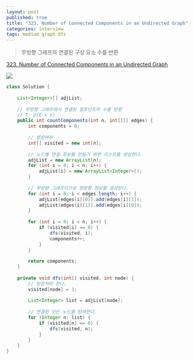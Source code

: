 ```yaml
---
layout: post
published: true
title: "323. Number of Connected Components in an Undirected Graph"
categories: interview
tags: medium graph dfs
---
```


> 무방향 그래프의 연결된 구성 요소 수를 반환

[323. Number of Connected Components in an Undirected Graph](https://leetcode.com/problems/number-of-connected-components-in-an-undirected-graph/)

![](https://assets.leetcode.com/uploads/2021/03/14/conn1-graph.jpg)

```java
class Solution {
    
    List<Integer>[] adjList;
    
    // 무방향 그래프에서 연결된 컴포넌트의 수를 반환
    // T: O(E + V)
    public int countComponents(int n, int[][] edges) {
        int components = 0;
        
        // 방문여부
        int[] visited = new int[n];
        
        // 노드별 연결 정보를 만들기 위한 리스트를 생성한다.
        adjList = new ArrayList[n]; 
        for (int i = 0; i < n; i++) {
            adjList[i] = new ArrayList<Integer>();
        }
        
        // 무방향 그래프이므로 양방향 정보를 생성한다.
        for (int i = 0; i < edges.length; i++) {
            adjList[edges[i][0]].add(edges[i][1]);
            adjList[edges[i][1]].add(edges[i][0]);
        }
        
        for (int i = 0; i < n; i++) {
            if (visited[i] == 0) {
                dfs(visited, i);
                components++;
            }
        }
        
        return components;
    }
    
    private void dfs(int[] visited, int node) {
        // 방문처리 한다.
        visited[node] = 1;
        
        List<Integer> list = adjList[node];
         
        // 연결된 모든 노드를 탐색한다.
        for (Integer n: list) {
            if (visited[n] == 0) {
                dfs(visited, n);
            }
        }
    }
}
```